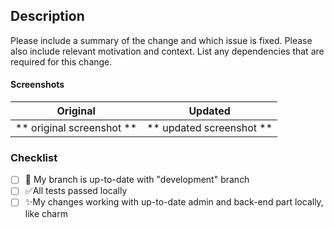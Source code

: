 ## Description

Please include a summary of the change and which issue is fixed. Please also include relevant motivation and context. List any dependencies that are required for this change.



#### Screenshots

Original             |  Updated
:-------------------------:|:-------------------------:
** original screenshot **  |  ** updated screenshot **


### Checklist
- [ ] 🔽 My branch is up-to-date with "development" branch
- [ ] ✅All tests passed locally
- [ ] ✨My changes working with up-to-date admin and back-end part locally, like charm
